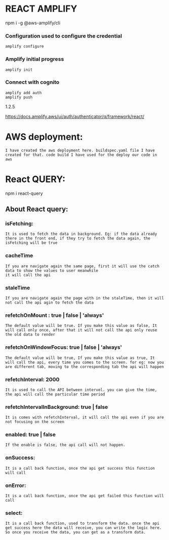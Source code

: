 # REACT AMPLIFY

npm i -g @aws-amplify/cli

### Configuration used to configure the credential
    amplify configure

### Amplify initial progress
    amplify init

### Connect with cognito
    amplify add auth
    amplify push

1.2.5

https://docs.amplify.aws/ui/auth/authenticator/q/framework/react/

# AWS deployment:
    I have created the aws deployment here. buildspec.yaml file I have created for that. code build I have used for the deploy our code in aws

# React QUERY:

npm i react-query

## About React query:

### isFetching:
    It is used to fetch the data in background. Eg: if the data already there in the front end, if they try to fetch the data again, the isFetching will be true

### cacheTime
    If you are navigate again the same page, first it will use the catch data to show the values to user meanwhile
    it will call the api

### staleTime
    If you are navigate again the page with in the staleTime, then it will not call the api agin to fetch the data

### refetchOnMount : true | false | 'always'
    The default value will be true. If you make this value as false, It will call only once, after that it will not call the api only reuse the old data to render

### refetchOnWindowFocus: true | false | 'always'
    The default value will be true, If you make this value as true, It will call the api, every time you comes to the screen. for eg: now you are different tab, moving to the corresponding tab the api will happen

### refetchInterval: 2000
    It is used to call the API between intervel. you can give the time, the api will call the particular time period

### refetchIntervalInBackground: true | false
    It is comes with refetchInterval, it will call the api even if you are not focusing on the screen

### enabled: true | false
    If the enable is false, the api call will not happen.

### onSuccess:
    It is a call back function, once the api get success this function will call

### onError:
    It is a call back function, once the api get failed this function will call

### select:
    It is a call back function, used to transform the data. once the api get success here the data will receive, you can write the logic here. So once you receive the data, you can get as a transform data.

###